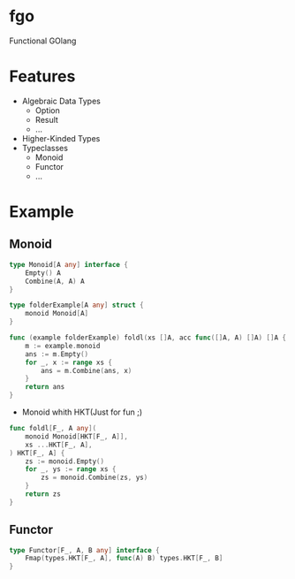 # fgo
Functional GOlang

# Features
- Algebraic Data Types
  + Option
  + Result
  + ...
- Higher-Kinded Types
- Typeclasses
  + Monoid
  + Functor
  + ...


# Example
## Monoid
```go
type Monoid[A any] interface {
    Empty() A
    Combine(A, A) A
}

type folderExample[A any] struct {
    monoid Monoid[A]
}

func (example folderExample) foldl(xs []A, acc func([]A, A) []A) []A {
    m := example.monoid
    ans := m.Empty()
    for _, x := range xs {
        ans = m.Combine(ans, x)
    }
    return ans
}
```
- Monoid whith HKT(Just for fun ;)
```go
func foldl[F_, A any](
    monoid Monoid[HKT[F_, A]],
    xs ...HKT[F_, A],
) HKT[F_, A] {
    zs := monoid.Empty()
    for _, ys := range xs {
	    zs = monoid.Combine(zs, ys)
    }
    return zs
}
```
## Functor
```go
type Functor[F_, A, B any] interface {
    Fmap(types.HKT[F_, A], func(A) B) types.HKT[F_, B]
}

```
